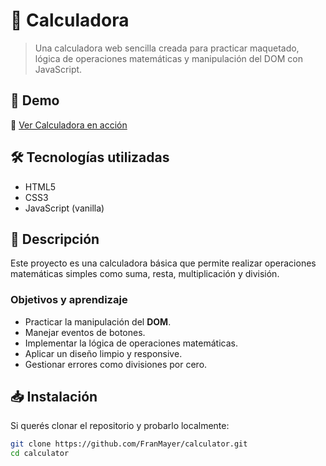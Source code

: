 # 🧮 Calculadora

> Una calculadora web sencilla creada para practicar maquetado, lógica de operaciones matemáticas y manipulación del DOM con JavaScript.

## 🚀 Demo

🔗 [Ver Calculadora en acción](https://franmayer.github.io/calculator/)

## 🛠️ Tecnologías utilizadas

- HTML5
- CSS3
- JavaScript (vanilla)

## 📑 Descripción

Este proyecto es una calculadora básica que permite realizar operaciones matemáticas simples como suma, resta, multiplicación y división.

### Objetivos y aprendizaje

- Practicar la manipulación del **DOM**.
- Manejar eventos de botones.
- Implementar la lógica de operaciones matemáticas.
- Aplicar un diseño limpio y responsive.
- Gestionar errores como divisiones por cero.

## 📥 Instalación

Si querés clonar el repositorio y probarlo localmente:

```bash
git clone https://github.com/FranMayer/calculator.git
cd calculator

